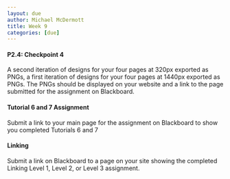 ```yaml
---
layout: due
author: Michael McDermott
title: Week 9
categories: [due]
---
```


#### P2.4: Checkpoint 4
A second iteration of designs for your four pages at 320px exported as PNGs, a first iteration of designs for your four pages at 1440px exported as PNGs. The PNGs should be displayed on your website and a link to the page submitted for the assignment on Blackboard.

#### Tutorial 6 and 7 Assignment
Submit a link to your main page for the assignment on Blackboard to show you completed Tutorials 6 and 7

#### Linking
Submit a link on Blackboard to a page on your site showing the completed Linking Level 1, Level 2, or Level 3 assignment.
